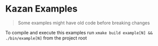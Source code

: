 # Kazan Examples

> Some examples might have old code before breaking changes

To compile and execute this examples run `xmake build example[N] && ./bin/example[N]` from the project root

